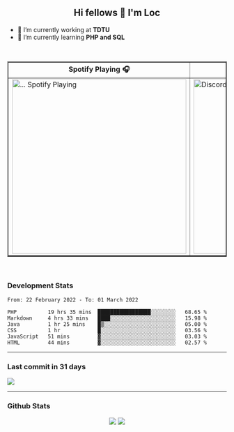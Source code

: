 <h2 align="center">Hi fellows 👋 I'm Loc</h2>

- 🔭 I’m currently working at **TDTU**
- 🌱 I’m currently learning **PHP and SQL**
<br>
<table border="2px solid white" align="center">
  <tr>
    <th>Spotify Playing 🎧</th>
    <th>How to reach me 📫</th>
  </tr>
  
  <tr>
    <td>
      <a href="https://open.spotify.com/user/jo3t0sjswxmpet9c67mq6qph3">
        <img src="https://spotify-readme-git-master-maoleng.vercel.app/api/spotify-playing" alt="... Spotify Playing" width="400" />
      </a>
    </td>
    <td>
      <a href = "https://discordapp.com/users/517725152327499806">
        <img align="" src="https://discord.c99.nl/widget/theme-4/517725152327499806.png" alt="Discord" align="right" width="400"/>
      </a>
    </td>
  </tr>
</table>

<br>

### Development Stats
<!--START_SECTION:waka-->

```text
From: 22 February 2022 - To: 01 March 2022

PHP          19 hrs 35 mins  █████████████████░░░░░░░░   68.65 %
Markdown     4 hrs 33 mins   ████░░░░░░░░░░░░░░░░░░░░░   15.98 %
Java         1 hr 25 mins    █▒░░░░░░░░░░░░░░░░░░░░░░░   05.00 %
CSS          1 hr            █░░░░░░░░░░░░░░░░░░░░░░░░   03.56 %
JavaScript   51 mins         ▓░░░░░░░░░░░░░░░░░░░░░░░░   03.03 %
HTML         44 mins         ▓░░░░░░░░░░░░░░░░░░░░░░░░   02.57 %
```

<!--END_SECTION:waka-->

---
### Last commit in 31 days
<img src = "https://activity-graph.herokuapp.com/graph?username=maoleng&theme=react-dark">

---
### Github Stats
<p align = "center">
  <img src = "https://github-readme-stats.vercel.app/api?username=maoleng&theme=radical&line_height=27">
  <img src = "https://github-readme-stats.vercel.app/api/top-langs/?username=maoleng&count_private=true&theme=radical&langs_count=3">
</p>
